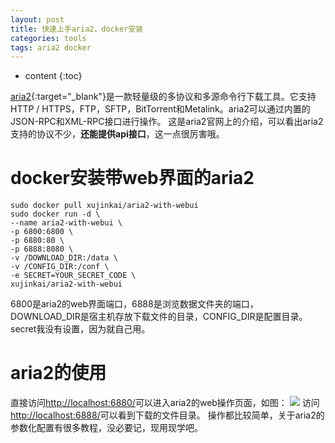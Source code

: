 ```yaml
---
layout: post
title: 快速上手aria2，docker安装
categories: tools
tags: aria2 docker
---
```

* content
{:toc}

[aria2](https://aria2.github.io/){:target="_blank"}是一款轻量级的多协议和多源命令行下载工具。它支持HTTP / HTTPS，FTP，SFTP，BitTorrent和Metalink。aria2可以通过内置的JSON-RPC和XML-RPC接口进行操作。
这是aria2官网上的介绍，可以看出aria2支持的协议不少，**还能提供api接口**，这一点很厉害哦。




# docker安装带web界面的aria2

```shell
sudo docker pull xujinkai/aria2-with-webui
sudo docker run -d \
--name aria2-with-webui \
-p 6800:6800 \
-p 6880:80 \
-p 6888:8080 \
-v /DOWNLOAD_DIR:/data \
-v /CONFIG_DIR:/conf \
-e SECRET=YOUR_SECRET_CODE \
xujinkai/aria2-with-webui
```

6800是aria2的web界面端口，6888是浏览数据文件夹的端口，DOWNLOAD_DIR是宿主机存放下载文件的目录，CONFIG_DIR是配置目录。secret我没有设置，因为就自己用。

# aria2的使用

直接访问<http://localhost:6880/>可以进入aria2的web操作页面，如图：
![](http://ws1.sinaimg.cn/large/7bb8bd97gy1fu6nz5xi28j20rb0ck757.jpg)
访问<http://localhost:6888/>可以看到下载的文件目录。
操作都比较简单，关于aria2的参数化配置有很多教程，没必要记，现用现学吧。
